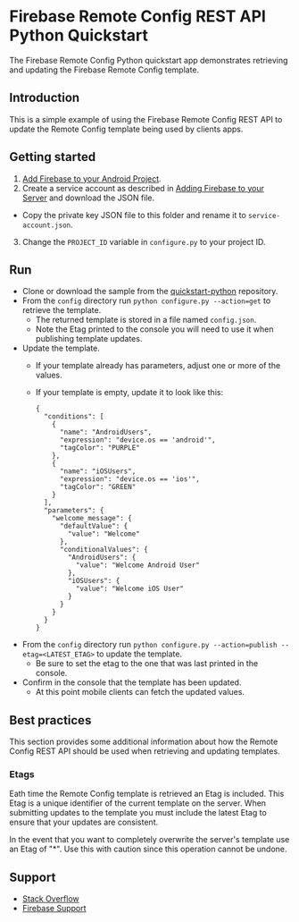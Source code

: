 Firebase Remote Config REST API Python Quickstart
===============================================

The Firebase Remote Config Python quickstart app demonstrates retrieving and
updating the Firebase Remote Config template.

Introduction
------------

This is a simple example of using the Firebase Remote Config REST API to update
the Remote Config template being used by clients apps.

Getting started
---------------

1. [Add Firebase to your Android Project](https://firebase.google.com/docs/android/setup).
2. Create a service account as described in [Adding Firebase to your Server](https://firebase.google.com/docs/admin/setup) and download the JSON file.
  - Copy the private key JSON file to this folder and rename it to `service-account.json`.
3. Change the `PROJECT_ID` variable in `configure.py` to your project ID.

Run
---


- Clone or download the sample from the [quickstart-python](https://github.com/firebase/quickstart-python) repository.
- From the `config` directory run `python configure.py --action=get` to retrieve the template.
  - The returned template is stored in a file named `config.json`.
  - Note the Etag printed to the console you will need to use it when publishing template updates.
- Update the template.
  - If your template already has parameters, adjust one or more of the values.
  - If your template is empty, update it to look like this:

        {
          "conditions": [
            {
              "name": "AndroidUsers",
              "expression": "device.os == 'android'",
              "tagColor": "PURPLE"
            },
            {
              "name": "iOSUsers",
              "expression": "device.os == 'ios'",
              "tagColor": "GREEN"
            }
          ],
          "parameters": {
            "welcome_message": {
              "defaultValue": {
                "value": "Welcome"
              },
              "conditionalValues": {
                "AndroidUsers": {
                  "value": "Welcome Android User"
                },
                "iOSUsers": {
                  "value": "Welcome iOS User"
                }
              }
            }
          }
        }

- From the `config` directory run `python configure.py --action=publish --etag=<LATEST_ETAG>` to update the template.
  - Be sure to set the etag to the one that was last printed in the console.
- Confirm in the console that the template has been updated.
  - At this point mobile clients can fetch the updated values.

Best practices
--------------

This section provides some additional information about how the Remote Config
REST API should be used when retrieving and updating templates.

### Etags ###

Eath time the Remote Config template is retrieved an Etag is included. This Etag is a
unique identifier of the current template on the server. When submitting updates
to the template you must include the latest Etag to ensure that your updates are consistent.

In the event that you want to completely overwrite the server's template use
an Etag of "\*". Use this with caution since this operation cannot be undone.

Support
-------

- [Stack Overflow](https://stackoverflow.com/questions/tagged/firebase-cloud-messaging)
- [Firebase Support](https://firebase.google.com/support/)
